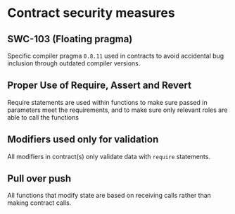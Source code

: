 # Contract security measures

## SWC-103 (Floating pragma)

Specific compiler pragma `0.8.11` used in contracts to avoid accidental bug inclusion through outdated compiler versions.

## Proper Use of Require, Assert and Revert 
Require statements are used within functions to make sure passed in parameters meet the requirements, and to make sure only relevant roles are able to call the functions

## Modifiers used only for validation

All modifiers in contract(s) only validate data with `require` statements.

## Pull over push

All functions that modify state are based on receiving calls rather than making contract calls.